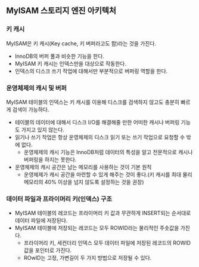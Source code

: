 ## MyISAM 스토리지 엔진 아키텍처

### 키 캐시
MyISAM은 키 캐시(Key cache, 키 버퍼라고도 함)라는 것을 가진다.
- InnoDB의 버퍼 풀과 비슷한 기능을 한다.
- MyISAM 키 캐시는 인덱스만을 대상으로 작동한다.
- 인덱스의 디스크 쓰기 작업에 대해서만 부분적으로 버퍼링 역할을 한다.

### 운영체제의 캐시 및 버퍼
MyISAM 테이블의 인덱스는 키 캐시를 이용해 디스크를 검색하지 않고도 충분히 빠르게 검색이 가능하다.
- 테이블의 데이터에 대해서 디스크 I/O를 해결해줄 만한 어떠한 캐시나 버퍼링 기능도 가지고 있지 않는다.
- 읽기나 쓰기 작업은 항상 운영체제의 디스크 읽기 또는 쓰기 작업으로 요청할 수 밖에 없다.
    - 운영체제의 캐시 기능은 InnoDB처럼 데이터의 특성을 알고 전문적으로 캐시나 버퍼링을 하지는 못한다.
- 운영체제의 캐시 공간은 남는 메모리를 사용하는 것이 기본 원칙
    - 운영체제가 캐시 공간을 마련할 수 있게 해주는 것이 좋다.(키 캐시를 최대 물리 메모리의 40% 이상을 넘지 않도록 설정하는 것을 권장)

### 데이터 파일과 프라이머리 키(인덱스) 구조
- MyISAM 테이블의 레코드는 프라이머리 키 값과 무관하게 INSERT되는 순서대로 데이터 파일에 저장된다.
- MyISAM 테이블에 저장되는 레코드는 모두 ROWID라는 물리적인 주솟값을 가진다.
    - 프라이머리 키, 세컨더리 인덱스 모두 데이터 파일에 저장된 레코드의 ROWID 값을 포인터로 가진다.
    - ROwID는 고정, 가변길이 두 가지 방법으로 저장될 수 있다.